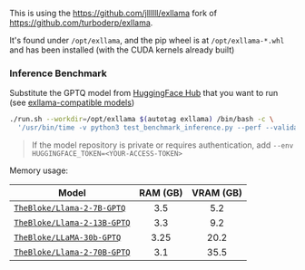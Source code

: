 
This is using the https://github.com/jllllll/exllama fork of https://github.com/turboderp/exllama.  

It's found under `/opt/exllama`, and the pip wheel is at `/opt/exllama-*.whl` and has been installed (with the CUDA kernels already built)

### Inference Benchmark

Substitute the GPTQ model from [HuggingFace Hub](https://huggingface.co/models?search=gptq) that you want to run (see [exllama-compatible models](https://github.com/turboderp/exllama/blob/master/doc/model_compatibility.md))

```bash
./run.sh --workdir=/opt/exllama $(autotag exllama) /bin/bash -c \
  '/usr/bin/time -v python3 test_benchmark_inference.py --perf --validate -d $(huggingface-downloader TheBloke/Llama-2-7B-GPTQ)'
```
> If the model repository is private or requires authentication, add `--env HUGGINGFACE_TOKEN=<YOUR-ACCESS-TOKEN>`

Memory usage:

| Model                                                                           | RAM (GB) | VRAM (GB) |
|---------------------------------------------------------------------------------|:--------:|:---------:|
| [`TheBloke/Llama-2-7B-GPTQ`](https://huggingface.co/TheBloke/Llama-2-7B-GPTQ)   |    3.5   |    5.2    |
| [`TheBloke/Llama-2-13B-GPTQ`](https://huggingface.co/TheBloke/Llama-2-13B-GPTQ) |    3.3   |    9.2    |
| [`TheBloke/LLaMA-30b-GPTQ`](https://huggingface.co/TheBloke/LLaMA-30b-GPTQ)     |   3.25   |    20.2   |
| [`TheBloke/Llama-2-70B-GPTQ`](https://huggingface.co/TheBloke/Llama-2-70B-GPTQ) |    3.1   |    35.5   |

